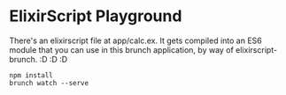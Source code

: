 # ElixirScript Playground

There's an elixirscript file at app/calc.ex.  It gets compiled into an ES6
module that you can use in this brunch application, by way of
elixirscript-brunch. :D :D :D

```
npm install
brunch watch --serve
```

